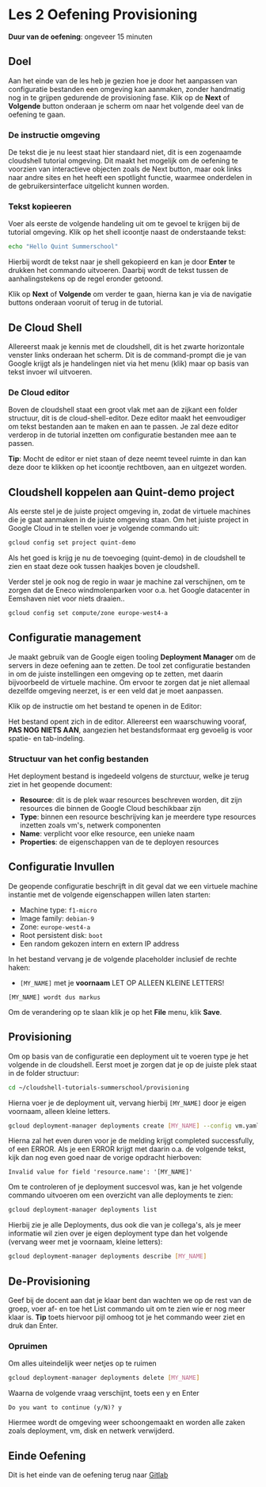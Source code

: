 # Les 2 Oefening Provisioning
<walkthrough-directive-name name="Markus Keuter">
</walkthrough-directive-name>

**Duur van de oefening**: ongeveer 15 minuten
## Doel
Aan het einde van de les heb je gezien hoe je door het aanpassen van configuratie bestanden een omgeving kan aanmaken, 
zonder handmatig nog in te grijpen gedurende de provisioning fase. Klik op de **Next** of **Volgende** button onderaan je scherm 
om naar het volgende deel van de oefening te gaan.

### De instructie omgeving
De tekst die je nu leest staat hier standaard niet, dit is een zogenaamde cloudshell tutorial omgeving. 
Dit maakt het mogelijk om de oefening te voorzien van interactieve objecten zoals de Next button, 
maar ook links naar andre sites en het heeft een spotlight functie, waarmee onderdelen in de gebruikersinterface 
uitgelicht kunnen worden.

### Tekst kopieeren
Voer als eerste de volgende handeling uit om te gevoel te krijgen bij de tutorial omgeving.
Klik op het shell icoontje <walkthrough-cloud-shell-icon></walkthrough-cloud-shell-icon> naast de onderstaande tekst:
```bash
echo "Hello Quint Summerschool"
```
Hierbij wordt de tekst naar je shell gekopieerd en kan je door **Enter** te drukken het commando uitvoeren. Daarbij wordt de tekst tussen de aanhalingstekens op de regel eronder getoond.

Klik op **Next** of **Volgende** om verder te gaan, hierna kan je via de navigatie buttons onderaan vooruit of terug in de tutorial.

## De Cloud Shell
Allereerst maak je kennis met de cloudshell, dit is het zwarte horizontale venster links onderaan het scherm. 
Dit is de command-prompt die je van Google krijgt als je handelingen niet via het menu (klik) maar op basis van tekst invoer wil uitvoeren.

### De Cloud editor
Boven de cloudshell staat een groot vlak met aan de zijkant een folder structuur, dit is de cloud-shell-editor. 
Deze editor maakt het eenvoudiger om tekst bestanden aan te maken en aan te passen. 
Je zal deze editor verderop in de tutorial inzetten om configuratie bestanden mee aan te passen.

**Tip**: Mocht de editor er niet staan of deze neemt teveel ruimte in dan kan deze door 
te klikken op het icoontje <walkthrough-cloud-shell-editor-icon></walkthrough-cloud-shell-editor-icon> rechtboven, 
aan en uitgezet worden.
<walkthrough-spotlight-pointer spotlightId="devshell-web-editor-button"
                               text="Open Editor">
</walkthrough-spotlight-pointer>

## Cloudshell koppelen aan Quint-demo project 
Als eerste stel je de juiste project omgeving in, zodat de virtuele machines die je gaat aanmaken in de juiste omgeving staan. 
Om het juiste project in Google Cloud in te stellen voer je volgende commando uit:
```bash
gcloud config set project quint-demo
```
Als het goed is krijg je nu de toevoeging (quint-demo) in de cloudshell te zien en staat deze ook tussen haakjes boven je cloudshell.

Verder stel je ook nog de regio in waar je machine zal verschijnen, om te zorgen dat de Eneco windmolenparken voor 
o.a. het Google datacenter in Eemshaven niet voor niets draaien..
```bash
gcloud config set compute/zone europe-west4-a
```

## Configuratie management
Je maakt gebruik van de Google eigen tooling **Deployment Manager** om de servers in deze oefening aan te zetten.
De tool zet configuratie bestanden in om de juiste instellingen een omgeving op te zetten, met daarin bijvoorbeeld de virtuele machine.
Om ervoor te zorgen dat je niet allemaal dezelfde omgeving neerzet, is er een veld dat je moet aanpassen.

Klik op de instructie om het bestand te openen in de Editor:

<walkthrough-editor-open-file filePath="cloudshell-tutorials-summerschool/provisioning/vm.yaml" text="Open configuratie bestand">
</walkthrough-editor-open-file>

Het bestand opent zich in de editor. Allereerst een waarschuwing vooraf, **PAS NOG NIETS AAN**, 
aangezien het bestandsformaat erg gevoelig is voor spatie- en tab-indeling.

### Structuur van het config bestanden
Het deployment bestand is ingedeeld volgens de sturctuur, welke je terug ziet in het geopende document: 
- **Resource**: dit is de plek waar resources beschreven worden, dit zijn resources die 
binnen de Google Cloud beschikbaar zijn
- **Type**: binnen een resource beschrijving kan je meerdere type resources inzetten zoals vm's, 
netwerk componenten
- **Name**: verplicht voor elke resource, een unieke naam
- **Properties**: de eigenschappen van de te deployen resources

## Configuratie Invullen
De geopende configuratie beschrijft in dit geval dat we een virtuele machine instantie met de volgende eigenschappen willen laten starten:

+ Machine type: `f1-micro`
+ Image family: `debian-9`
+ Zone: `europe-west4-a`
+ Root persistent disk: `boot`
+ Een random gekozen intern en extern IP address

In het bestand vervang je de volgende placeholder inclusief de rechte haken:

* `[MY_NAME]` met je **voornaam** LET OP ALLEEN KLEINE LETTERS!

```
[MY_NAME] wordt dus markus
```

Om de verandering op te slaan klik je op het **File** menu, klik **Save**.

## Provisioning
Om op basis van de configuratie een deployment uit te voeren type je het volgende in de cloudshell.
Eerst moet je zorgen dat je op de juiste plek staat in de folder structuur:
```bash
cd ~/cloudshell-tutorials-summerschool/provisioning
```
Hierna voer je de deployment uit, vervang hierbij `[MY_NAME]` door je eigen voornaam, alleen kleine letters.

```bash
gcloud deployment-manager deployments create [MY_NAME] --config vm.yaml
```
Hierna zal het even duren voor je de melding krijgt completed successfully, of een ERROR. Als je een ERROR krijgt met daarin o.a. de volgende tekst, kijk dan nog even goed naar de vorige opdracht hierboven:
```
Invalid value for field 'resource.name': '[MY_NAME]'
```

Om te controleren of je deployment succesvol was, kan je het volgende commando uitvoeren om een overzicht van alle deployments te zien:
```bash
gcloud deployment-manager deployments list
```
Hierbij zie je alle Deployments, dus ook die van je collega's, als je meer informatie wil zien over je eigen deployment 
type dan het volgende (vervang weer met je voornaam, kleine letters):
```bash
gcloud deployment-manager deployments describe [MY_NAME]
```

## De-Provisioning
Geef bij de docent aan dat je klaar bent dan wachten we op de rest van de groep, voer af- en toe het List commando uit om te zien wie er nog meer 
klaar is. **Tip** toets hiervoor pijl omhoog tot je het commando weer ziet en druk dan Enter.

### Opruimen
Om alles uiteindelijk weer netjes op te ruimen 
```bash
gcloud deployment-manager deployments delete [MY_NAME]
```
Waarna de volgende vraag verschijnt, toets een y en Enter

```
Do you want to continue (y/N)? y
```
Hiermee wordt de omgeving weer schoongemaakt en worden alle zaken zoals deployment, vm, disk en netwerk verwijderd.

## Einde Oefening
<walkthrough-conclusion-trophy></walkthrough-conclusion-trophy>

Dit is het einde van de oefening terug naar 
[Gitlab](https://gitlab.com/quintgroup/gemeenschappelijk-werken-met-git-en-gitlab/tree/master/Les%203)
